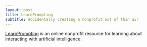 ```yaml
---
layout: post
title: LearnPrompting
subtitle: Accidentally creating a nonprofit out of thin air
---
```

<a href="https://learnprompting.org">LearnPrompting</a> is an online nonprofit resource for learning about interacting with artificial intelligence. 